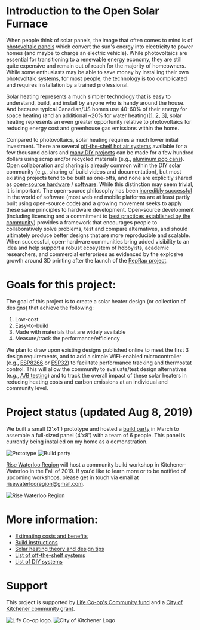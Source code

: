 # Introduction to the Open Solar Furnace

When people think of solar panels, the image that often comes to mind is of [photovoltaic panels](https://en.wikipedia.org/wiki/Photovoltaics) which convert the sun's energy into electricity to power homes (and maybe to charge an electric vehicle). While photovoltaics are essential for transitioning to a renewable energy economy, they are still quite expensive and remain out of reach for the majority of homeowners. While some enthusiasts may be able to save money by installing their own photovoltaic systems, for most people, the technology is too complicated and requires installation by a trained professional.

Solar heating represents a much simpler technology that is easy to understand, build, and install by anyone who is handy around the house. And because typical Canadian/US homes use 40-60% of their energy for space heating (and an additional ~20% for water heating)[[1], [2], [3]], solar heating represents an even greater opportunity relative to photovoltaics for reducing energy cost and greenhouse gas emissions within the home.

Compared to photovoltaics, solar heating requires a much lower initial investment. There are several [off-the-shelf hot air systems](https://gitlab.com/ryanfobel/open-solar-furnace/wikis/off-the-shelf-systems) available for a few thousand dollars and [many DIY projects](https://gitlab.com/ryanfobel/open-solar-furnace/wikis/DIY-systems) can be made for a few hundred dollars using scrap and/or recycled materials (e.g., [aluminum pop cans](https://www.freeonplate.com/examples-of-diy-solar-panels/)). Open collaboration and sharing is already common within the DIY solar community (e.g., sharing of build videos and documentation), but most existing projects tend to be built as one-offs, and none are explicitly shared as [open-source hardware](https://en.wikipedia.org/wiki/Open-source_hardware) / [software](https://en.wikipedia.org/wiki/Open-source_software). While this distinction may seem trivial, it is important. The open-source philosophy has been [incredibly successful](https://www.wired.com/2016/08/open-source-won-now/) in the world of software (most web and mobile platforms are at least partly built using open-source code) and a growing movement seeks to apply these same principles to hardware development. Open-source development (including licensing and a commitment to [best practices established by the community](https://www.oshwa.org/sharing-best-practices/)) provides a framework that encourages people to collaboratively solve problems, test and compare alternatives, and should ultimately produce better designs that are more reproducible and scalable. When successful, open-hardware communities bring added visibility to an idea and help support a robust ecosystem of hobbyists, academic researchers, and commercial enterprises as evidenced by the explosive growth around 3D printing after the launch of the [RepRap project](https://en.wikipedia.org/wiki/RepRap_project).

# Goals for this project:

The goal of this project is to create a solar heater design (or collection of designs) that achieve the following:

1. Low-cost
2. Easy-to-build
3. Made with materials that are widely available
4. Measure/track the performance/efficiency

We plan to draw upon existing designs published online to meet the first 3 design requirements, and to add a simple WiFi-enabled microcontroller (e.g., [ESP8266](https://en.wikipedia.org/wiki/ESP8266) or [ESP32](https://en.wikipedia.org/wiki/ESP32)) to facilitate performance tracking and thermostat control. This will allow the community to evaluate/test design alternatives (e.g., [A/B testing](https://en.wikipedia.org/wiki/A/B_testing)) and to track the overall impact of these solar heaters in reducing heating costs and carbon emissions at an individual and community level.

# Project status (updated Aug 8, 2019)

We built a small (2'x4') prototype and hosted a [build party](https://photos.app.goo.gl/3FedmAXnWcR5EEUT7) in March to assemble a full-sized panel (4'x8') with a team of 6 people. This panel is currently being installed on my home as a demonstration.

![Prototype](https://gitlab.com/ryanfobel/open-solar-furnace/-/wiki_pages/uploads/f3c4464e2cd495b67126fe4544281fc0/image.png)
![Build party](https://gitlab.com/ryanfobel/open-solar-furnace/-/wiki_pages/uploads/978fbffa4fab1c8f74f3b16f2da31182/image.png)

[Rise Waterloo Region](https://www.facebook.com/risewaterlooregion/) will host a community build workshop in Kitchener-Waterloo in the Fall of 2019. If you'd like to learn more or to be notified of upcoming workshops, please get in touch via email at risewaterlooregion@gmail.com.

![Rise Waterloo Region](https://gitlab.com/ryanfobel/open-solar-furnace/-/wiki_pages/uploads/c18c53d37defcee7939215fca3499d04/image.png)

# More information:

* [Estimating costs and benefits](https://gitlab.com/ryanfobel/open-solar-furnace/wikis/Estimating-costs-and-benefits)
* [Build instructions](https://gitlab.com/ryanfobel/open-solar-furnace/wikis/Build-instructions)
* [Solar heating theory and design tips](https://gitlab.com/ryanfobel/open-solar-furnace/wikis/Solar-heating-theory-and-design-tips)
* [List of off-the-shelf systems](https://gitlab.com/ryanfobel/open-solar-furnace/wikis/off-the-shelf-systems)
* [List of DIY systems](https://gitlab.com/ryanfobel/open-solar-furnace/wikis/DIY-systems)

# Support

This project is supported by [Life Co-op's Community fund](http://www.lifecoop.ca/lifes-community-fund) and a [City of Kitchener community grant](https://www.kitchener.ca/en/city-services/community-grants.aspx).

![Life Co-op logo](https://gitlab.com/ryanfobel/open-solar-furnace/-/wiki_pages/uploads/31845e7600df52725a43f774fb5dab4e/image.png).
![City of Kitchener Logo](https://gitlab.com/ryanfobel/open-solar-furnace/-/wiki_pages/uploads/adfa5804a64cb85f40aac0540dd048d6/image.png)

[1]: https://www.eia.gov/todayinenergy/detail.php?id=10271
[2]: https://www.hydroone.com/saving-money-and-energy/residential/tips-and-tools/home-heating-guide
[3]: http://www.hydroquebec.com/residential/customer-space/electricity-use/electricity-consumption-by-use.html